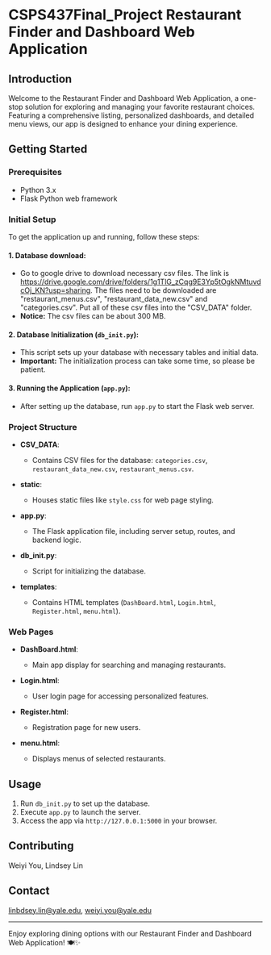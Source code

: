 # CSPS437Final_Project Restaurant Finder and Dashboard Web Application

## Introduction
Welcome to the Restaurant Finder and Dashboard Web Application, a one-stop solution for exploring and managing your favorite restaurant choices. Featuring a comprehensive listing, personalized dashboards, and detailed menu views, our app is designed to enhance your dining experience.

## Getting Started

### Prerequisites
- Python 3.x
- Flask Python web framework

### Initial Setup
To get the application up and running, follow these steps:

#### 1. Database download:
   - Go to google drive to download necessary csv files. The link is https://drive.google.com/drive/folders/1g1TlG_zCqg9E3Yp5tOgkNMtuvdcOj_KN?usp=sharing. The files need to be downloaded are "restaurant_menus.csv", "restaurant_data_new.csv" and "categories.csv". Put all of these csv files into the "CSV_DATA" folder.
   - **Notice:** The csv files can be about 300 MB.

#### 2. Database Initialization (`db_init.py`):
   - This script sets up your database with necessary tables and initial data.
   - **Important:** The initialization process can take some time, so please be patient.

#### 3. Running the Application (`app.py`):
   - After setting up the database, run `app.py` to start the Flask web server.

### Project Structure
- **CSV_DATA**:
  - Contains CSV files for the database: `categories.csv`, `restaurant_data_new.csv`, `restaurant_menus.csv`.

- **static**:
  - Houses static files like `style.css` for web page styling.

- **app.py**:
  - The Flask application file, including server setup, routes, and backend logic.

- **db_init.py**:
  - Script for initializing the database.

- **templates**:
  - Contains HTML templates (`DashBoard.html`, `Login.html`, `Register.html`, `menu.html`).

### Web Pages
- **DashBoard.html**:
  - Main app display for searching and managing restaurants.

- **Login.html**:
  - User login page for accessing personalized features.

- **Register.html**:
  - Registration page for new users.

- **menu.html**:
  - Displays menus of selected restaurants.

## Usage
1. Run `db_init.py` to set up the database.
2. Execute `app.py` to launch the server.
3. Access the app via `http://127.0.0.1:5000` in your browser.

## Contributing
Weiyi You,	Lindsey Lin

## Contact
linbdsey.lin@yale.edu,   weiyi.you@yale.edu

---

Enjoy exploring dining options with our Restaurant Finder and Dashboard Web Application! 🍽️✨
